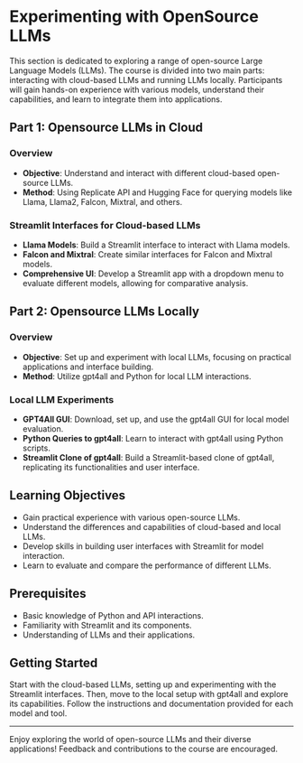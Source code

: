 # Experimenting with OpenSource LLMs

This section is dedicated to exploring a range of open-source Large Language Models (LLMs). The course is divided into two main parts: interacting with cloud-based LLMs and running LLMs locally. Participants will gain hands-on experience with various models, understand their capabilities, and learn to integrate them into applications.

## Part 1: Opensource LLMs in Cloud

### Overview
- **Objective**: Understand and interact with different cloud-based open-source LLMs.
- **Method**: Using Replicate API and Hugging Face for querying models like Llama, Llama2, Falcon, Mixtral, and others.

### Streamlit Interfaces for Cloud-based LLMs
- **Llama Models**: Build a Streamlit interface to interact with Llama models.
- **Falcon and Mixtral**: Create similar interfaces for Falcon and Mixtral models.
- **Comprehensive UI**: Develop a Streamlit app with a dropdown menu to evaluate different models, allowing for comparative analysis.

## Part 2: Opensource LLMs Locally

### Overview
- **Objective**: Set up and experiment with local LLMs, focusing on practical applications and interface building.
- **Method**: Utilize gpt4all and Python for local LLM interactions.

### Local LLM Experiments
- **GPT4All GUI**: Download, set up, and use the gpt4all GUI for local model evaluation.
- **Python Queries to gpt4all**: Learn to interact with gpt4all using Python scripts.
- **Streamlit Clone of gpt4all**: Build a Streamlit-based clone of gpt4all, replicating its functionalities and user interface.

## Learning Objectives
- Gain practical experience with various open-source LLMs.
- Understand the differences and capabilities of cloud-based and local LLMs.
- Develop skills in building user interfaces with Streamlit for model interaction.
- Learn to evaluate and compare the performance of different LLMs.

## Prerequisites
- Basic knowledge of Python and API interactions.
- Familiarity with Streamlit and its components.
- Understanding of LLMs and their applications.

## Getting Started
Start with the cloud-based LLMs, setting up and experimenting with the Streamlit interfaces. Then, move to the local setup with gpt4all and explore its capabilities. Follow the instructions and documentation provided for each model and tool.

---

Enjoy exploring the world of open-source LLMs and their diverse applications! Feedback and contributions to the course are encouraged.
